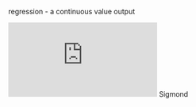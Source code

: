 
regression - a continuous value output


![img](http://www.sciweavers.org/tex2img.php?eq=%5Csum_&bc=White&fc=Black&im=jpg&fs=12&ff=arev&edit=0) Sigmond
